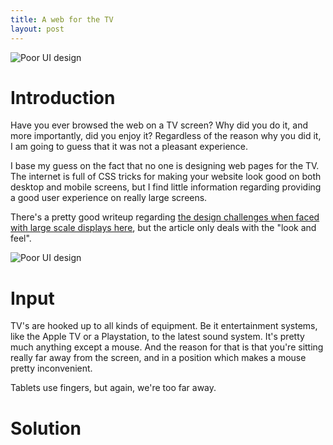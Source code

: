 ```yaml
---
title: A web for the TV
layout: post
---
```


![Poor UI design](https://i.ytimg.com/vi/yEbcfKj8NIc/maxresdefault.jpg "Bad browsing experience")

# Introduction
Have you ever browsed the web on a TV screen? Why did you do it, and more importantly, did you enjoy it? Regardless of the reason why you did it, I am going to guess that it was not a pleasant experience.

I base my guess on the fact that no one is designing web pages for the TV. The internet is full of CSS tricks for making your website look good on both desktop and mobile screens, but I find little information regarding providing a good user experience on really large screens.

There's a pretty good writeup regarding [the design challenges when faced with large scale displays here](https://css-tricks.com/optimizing-large-scale-displays/), but the article only deals with the "look and feel".

![Poor UI design](https://res.cloudinary.com/css-tricks/image/fetch/q_auto,f_auto/https://css-tricks.com/wp-content/uploads/2016/05/non-optimized.jpg "Really bad experience")

# Input
TV's are hooked up to all kinds of equipment. Be it entertainment systems, like the Apple TV or a Playstation, to the latest sound system. It's pretty much anything except a mouse. And the reason for that is that you're sitting really far away from the screen, and in a position which makes a mouse pretty inconvenient.

Tablets use fingers, but again, we're too far away. 

# Solution
